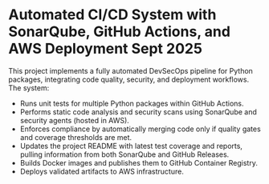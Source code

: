 # Automated CI/CD System with SonarQube, GitHub Actions, and AWS Deployment Sept 2025

This project implements a fully automated DevSecOps pipeline for Python packages, integrating code quality, security, and deployment workflows. The system:

- Runs unit tests for multiple Python packages within GitHub Actions.
- Performs static code analysis and security scans using SonarQube and security agents (hosted in AWS).
- Enforces compliance by automatically merging code only if quality gates and coverage thresholds are met.
- Updates the project README with latest test coverage and reports, pulling information from both SonarQube and GitHub Releases.
- Builds Docker images and publishes them to GitHub Container Registry.
- Deploys validated artifacts to AWS infrastructure.
